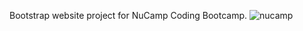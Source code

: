 Bootstrap website project for NuCamp Coding Bootcamp.
![nucamp](https://github.com/nopicklesplz/nuCamp-Bootstrap/assets/110065131/3e939d0f-3d60-44c9-a10b-463df9db0276)
